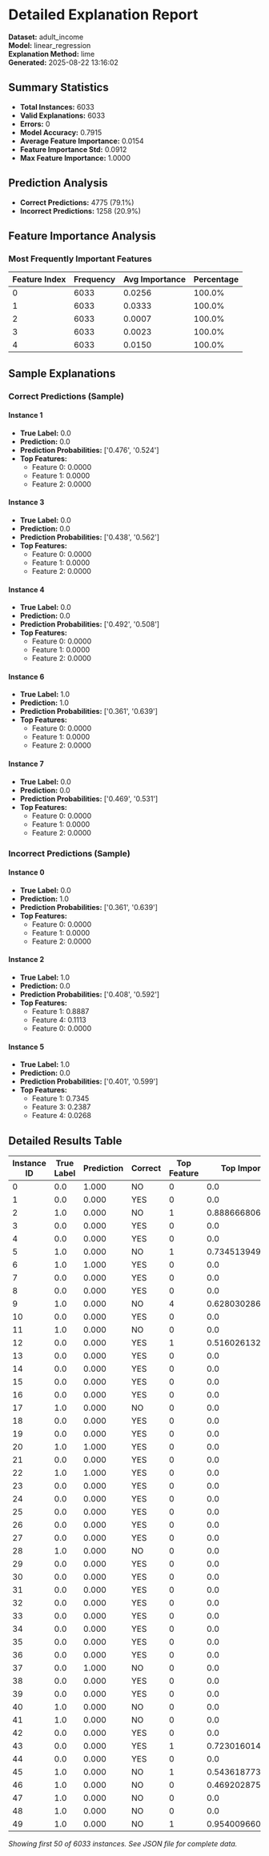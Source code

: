 # Detailed Explanation Report

**Dataset:** adult_income  
**Model:** linear_regression  
**Explanation Method:** lime  
**Generated:** 2025-08-22 13:16:02  

## Summary Statistics

- **Total Instances:** 6033
- **Valid Explanations:** 6033
- **Errors:** 0
- **Model Accuracy:** 0.7915
- **Average Feature Importance:** 0.0154
- **Feature Importance Std:** 0.0912
- **Max Feature Importance:** 1.0000

## Prediction Analysis

- **Correct Predictions:** 4775 (79.1%)
- **Incorrect Predictions:** 1258 (20.9%)

## Feature Importance Analysis

### Most Frequently Important Features

| Feature Index | Frequency | Avg Importance | Percentage |
|---------------|-----------|----------------|------------|
| 0 | 6033 | 0.0256 | 100.0% |
| 1 | 6033 | 0.0333 | 100.0% |
| 2 | 6033 | 0.0007 | 100.0% |
| 3 | 6033 | 0.0023 | 100.0% |
| 4 | 6033 | 0.0150 | 100.0% |

## Sample Explanations

### Correct Predictions (Sample)

#### Instance 1

- **True Label:** 0.0
- **Prediction:** 0.0
- **Prediction Probabilities:** ['0.476', '0.524']
- **Top Features:**
  - Feature 0: 0.0000
  - Feature 1: 0.0000
  - Feature 2: 0.0000

#### Instance 3

- **True Label:** 0.0
- **Prediction:** 0.0
- **Prediction Probabilities:** ['0.438', '0.562']
- **Top Features:**
  - Feature 0: 0.0000
  - Feature 1: 0.0000
  - Feature 2: 0.0000

#### Instance 4

- **True Label:** 0.0
- **Prediction:** 0.0
- **Prediction Probabilities:** ['0.492', '0.508']
- **Top Features:**
  - Feature 0: 0.0000
  - Feature 1: 0.0000
  - Feature 2: 0.0000

#### Instance 6

- **True Label:** 1.0
- **Prediction:** 1.0
- **Prediction Probabilities:** ['0.361', '0.639']
- **Top Features:**
  - Feature 0: 0.0000
  - Feature 1: 0.0000
  - Feature 2: 0.0000

#### Instance 7

- **True Label:** 0.0
- **Prediction:** 0.0
- **Prediction Probabilities:** ['0.469', '0.531']
- **Top Features:**
  - Feature 0: 0.0000
  - Feature 1: 0.0000
  - Feature 2: 0.0000

### Incorrect Predictions (Sample)

#### Instance 0

- **True Label:** 0.0
- **Prediction:** 1.0
- **Prediction Probabilities:** ['0.361', '0.639']
- **Top Features:**
  - Feature 0: 0.0000
  - Feature 1: 0.0000
  - Feature 2: 0.0000

#### Instance 2

- **True Label:** 1.0
- **Prediction:** 0.0
- **Prediction Probabilities:** ['0.408', '0.592']
- **Top Features:**
  - Feature 1: 0.8887
  - Feature 4: 0.1113
  - Feature 0: 0.0000

#### Instance 5

- **True Label:** 1.0
- **Prediction:** 0.0
- **Prediction Probabilities:** ['0.401', '0.599']
- **Top Features:**
  - Feature 1: 0.7345
  - Feature 3: 0.2387
  - Feature 4: 0.0268

## Detailed Results Table

| Instance ID | True Label | Prediction | Correct | Top Feature | Top Importance |
|-------------|------------|------------|---------|-------------|----------------|
| 0 | 0.0 | 1.000 | NO | 0 | 0.0 |
| 1 | 0.0 | 0.000 | YES | 0 | 0.0 |
| 2 | 1.0 | 0.000 | NO | 1 | 0.8886668069289572 |
| 3 | 0.0 | 0.000 | YES | 0 | 0.0 |
| 4 | 0.0 | 0.000 | YES | 0 | 0.0 |
| 5 | 1.0 | 0.000 | NO | 1 | 0.7345139492552958 |
| 6 | 1.0 | 1.000 | YES | 0 | 0.0 |
| 7 | 0.0 | 0.000 | YES | 0 | 0.0 |
| 8 | 0.0 | 0.000 | YES | 0 | 0.0 |
| 9 | 1.0 | 0.000 | NO | 4 | 0.6280302865037555 |
| 10 | 0.0 | 0.000 | YES | 0 | 0.0 |
| 11 | 1.0 | 0.000 | NO | 0 | 0.0 |
| 12 | 0.0 | 0.000 | YES | 1 | 0.5160261325773037 |
| 13 | 0.0 | 0.000 | YES | 0 | 0.0 |
| 14 | 0.0 | 0.000 | YES | 0 | 0.0 |
| 15 | 0.0 | 0.000 | YES | 0 | 0.0 |
| 16 | 0.0 | 0.000 | YES | 0 | 0.0 |
| 17 | 1.0 | 0.000 | NO | 0 | 0.0 |
| 18 | 0.0 | 0.000 | YES | 0 | 0.0 |
| 19 | 0.0 | 0.000 | YES | 0 | 0.0 |
| 20 | 1.0 | 1.000 | YES | 0 | 0.0 |
| 21 | 0.0 | 0.000 | YES | 0 | 0.0 |
| 22 | 1.0 | 1.000 | YES | 0 | 0.0 |
| 23 | 0.0 | 0.000 | YES | 0 | 0.0 |
| 24 | 0.0 | 0.000 | YES | 0 | 0.0 |
| 25 | 0.0 | 0.000 | YES | 0 | 0.0 |
| 26 | 0.0 | 0.000 | YES | 0 | 0.0 |
| 27 | 0.0 | 0.000 | YES | 0 | 0.0 |
| 28 | 1.0 | 0.000 | NO | 0 | 0.0 |
| 29 | 0.0 | 0.000 | YES | 0 | 0.0 |
| 30 | 0.0 | 0.000 | YES | 0 | 0.0 |
| 31 | 0.0 | 0.000 | YES | 0 | 0.0 |
| 32 | 0.0 | 0.000 | YES | 0 | 0.0 |
| 33 | 0.0 | 0.000 | YES | 0 | 0.0 |
| 34 | 0.0 | 0.000 | YES | 0 | 0.0 |
| 35 | 0.0 | 0.000 | YES | 0 | 0.0 |
| 36 | 0.0 | 0.000 | YES | 0 | 0.0 |
| 37 | 0.0 | 1.000 | NO | 0 | 0.0 |
| 38 | 0.0 | 0.000 | YES | 0 | 0.0 |
| 39 | 0.0 | 0.000 | YES | 0 | 0.0 |
| 40 | 1.0 | 0.000 | NO | 0 | 0.0 |
| 41 | 1.0 | 0.000 | NO | 0 | 0.0 |
| 42 | 0.0 | 0.000 | YES | 0 | 0.0 |
| 43 | 0.0 | 0.000 | YES | 1 | 0.7230160142395354 |
| 44 | 0.0 | 0.000 | YES | 0 | 0.0 |
| 45 | 1.0 | 0.000 | NO | 1 | 0.543618773878563 |
| 46 | 1.0 | 0.000 | NO | 0 | 0.4692028758254011 |
| 47 | 1.0 | 0.000 | NO | 0 | 0.0 |
| 48 | 1.0 | 0.000 | NO | 0 | 0.0 |
| 49 | 1.0 | 0.000 | NO | 1 | 0.9540096602599824 |

*Showing first 50 of 6033 instances. See JSON file for complete data.*
